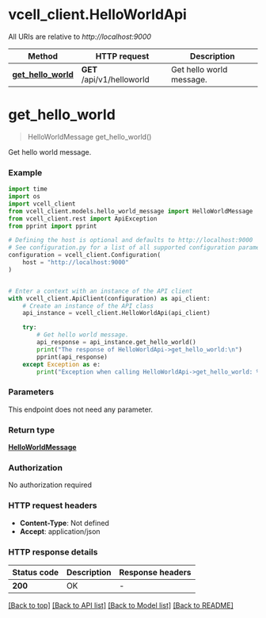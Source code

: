 # vcell_client.HelloWorldApi

All URIs are relative to *http://localhost:9000*

Method | HTTP request | Description
------------- | ------------- | -------------
[**get_hello_world**](HelloWorldApi.md#get_hello_world) | **GET** /api/v1/helloworld | Get hello world message.


# **get_hello_world**
> HelloWorldMessage get_hello_world()

Get hello world message.

### Example

```python
import time
import os
import vcell_client
from vcell_client.models.hello_world_message import HelloWorldMessage
from vcell_client.rest import ApiException
from pprint import pprint

# Defining the host is optional and defaults to http://localhost:9000
# See configuration.py for a list of all supported configuration parameters.
configuration = vcell_client.Configuration(
    host = "http://localhost:9000"
)


# Enter a context with an instance of the API client
with vcell_client.ApiClient(configuration) as api_client:
    # Create an instance of the API class
    api_instance = vcell_client.HelloWorldApi(api_client)

    try:
        # Get hello world message.
        api_response = api_instance.get_hello_world()
        print("The response of HelloWorldApi->get_hello_world:\n")
        pprint(api_response)
    except Exception as e:
        print("Exception when calling HelloWorldApi->get_hello_world: %s\n" % e)
```



### Parameters
This endpoint does not need any parameter.

### Return type

[**HelloWorldMessage**](HelloWorldMessage.md)

### Authorization

No authorization required

### HTTP request headers

 - **Content-Type**: Not defined
 - **Accept**: application/json

### HTTP response details
| Status code | Description | Response headers |
|-------------|-------------|------------------|
**200** | OK |  -  |

[[Back to top]](#) [[Back to API list]](../README.md#documentation-for-api-endpoints) [[Back to Model list]](../README.md#documentation-for-models) [[Back to README]](../README.md)

